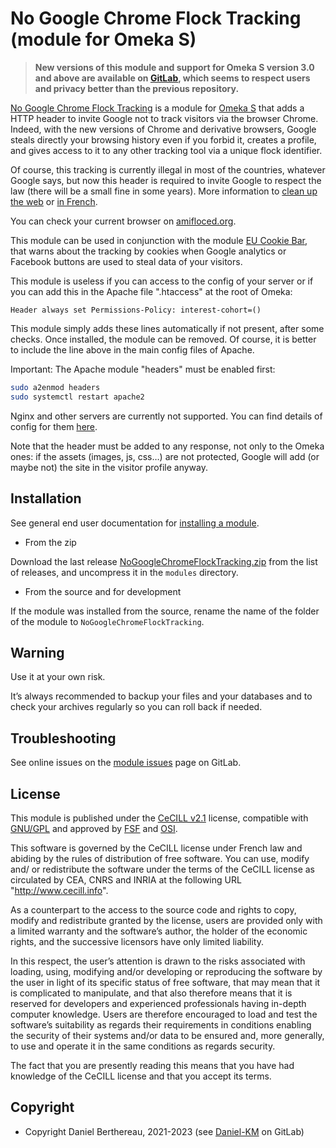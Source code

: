 No Google Chrome Flock Tracking (module for Omeka S)
====================================================

> __New versions of this module and support for Omeka S version 3.0 and above
> are available on [GitLab], which seems to respect users and privacy better
> than the previous repository.__

[No Google Chrome Flock Tracking] is a module for [Omeka S] that adds a HTTP
header to invite Google not to track visitors via the browser Chrome. Indeed,
with the new versions of Chrome and derivative browsers, Google steals directly
your browsing history even if you forbid it, creates a profile, and gives access
to it to any other tracking tool via a unique flock identifier.

Of course, this tracking is currently illegal in most of the countries, whatever
Google says, but now this header is required to invite Google to respect the law
(there will be a small fine in some years). More information to [clean up the web]
or [in French].

You can check your current browser on [amifloced.org].

This module can be used in conjunction with the module [EU Cookie Bar], that
warns about the tracking by cookies when Google analytics or Facebook buttons
are used to steal data of your visitors.

This module is useless if you can access to the config of your server or if you
can add this in the Apache file ".htaccess" at the root of Omeka:

```.htaccess
Header always set Permissions-Policy: interest-cohort=()
```

This module simply adds these lines automatically if not present, after some
checks. Once installed, the module can be removed. Of course, it is better to
include the line above in the main config files of Apache.

Important: The Apache module "headers" must be enabled first:

```sh
sudo a2enmod headers
sudo systemctl restart apache2
```

Nginx and other servers are currently not supported. You can find details of
config for them [here].

Note that the header must be added to any response, not only to the Omeka ones:
if the assets (images, js, css…) are not protected, Google will add (or maybe
not) the site in the visitor profile anyway.


Installation
------------

See general end user documentation for [installing a module].

* From the zip

Download the last release [NoGoogleChromeFlockTracking.zip] from the list of releases, and
uncompress it in the `modules` directory.

* From the source and for development

If the module was installed from the source, rename the name of the folder of
the module to `NoGoogleChromeFlockTracking`.


Warning
-------

Use it at your own risk.

It’s always recommended to backup your files and your databases and to check
your archives regularly so you can roll back if needed.


Troubleshooting
---------------

See online issues on the [module issues] page on GitLab.


License
-------

This module is published under the [CeCILL v2.1] license, compatible with
[GNU/GPL] and approved by [FSF] and [OSI].

This software is governed by the CeCILL license under French law and abiding by
the rules of distribution of free software. You can use, modify and/ or
redistribute the software under the terms of the CeCILL license as circulated by
CEA, CNRS and INRIA at the following URL "http://www.cecill.info".

As a counterpart to the access to the source code and rights to copy, modify and
redistribute granted by the license, users are provided only with a limited
warranty and the software’s author, the holder of the economic rights, and the
successive licensors have only limited liability.

In this respect, the user’s attention is drawn to the risks associated with
loading, using, modifying and/or developing or reproducing the software by the
user in light of its specific status of free software, that may mean that it is
complicated to manipulate, and that also therefore means that it is reserved for
developers and experienced professionals having in-depth computer knowledge.
Users are therefore encouraged to load and test the software’s suitability as
regards their requirements in conditions enabling the security of their systems
and/or data to be ensured and, more generally, to use and operate it in the same
conditions as regards security.

The fact that you are presently reading this means that you have had knowledge
of the CeCILL license and that you accept its terms.


Copyright
---------

* Copyright Daniel Berthereau, 2021-2023 (see [Daniel-KM] on GitLab)


[No Google Chrome Flock Tracking]: https://gitlab.com/Daniel-KM/Omeka-S-module-NoGoogleChromeFlockTracking
[Omeka S]: https://omeka.org/s
[amifloced.org]: https://amifloced.org
[clean up the web]: https://cleanuptheweb.org
[in French]: https://framablog.org/2021/04/20/developpeurs-developpeuses-nettoyez-le-web
[here]: https://paramdeo.com/blog/opting-your-website-out-of-googles-floc-network
[EU Cookie Bar]: https://gitlab.com/Daniel-KM/Omeka-S-module-EUCookieBar
[installing a module]: https://dev.omeka.org/docs/s/user-manual/modules/#installing-modules
[NoGoogleChromeFlockTracking.zip]: https://gitlab.com/Daniel-KM/Omeka-S-module-NoGoogleChromeFlockTracking/-/releases
[module issues]: https://gitlab.com/Daniel-KM/Omeka-S-module-NoGoogleChromeFlockTracking/-/issues
[CeCILL v2.1]: https://www.cecill.info/licences/Licence_CeCILL_V2.1-en.html
[GNU/GPL]: https://www.gnu.org/licenses/gpl-3.0.html
[FSF]: https://www.fsf.org
[OSI]: https://opensource.org
[GitLab]: https://gitlab.com/Daniel-KM
[Daniel-KM]: https://gitlab.com/Daniel-KM "Daniel Berthereau"

